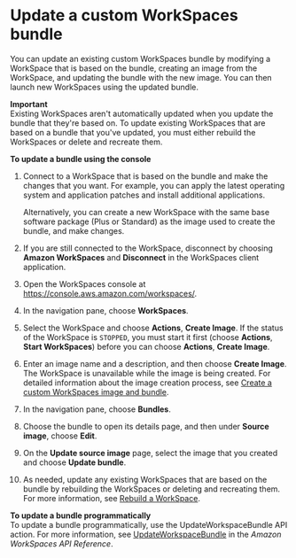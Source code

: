 # Update a custom WorkSpaces bundle<a name="update-custom-bundle"></a>

You can update an existing custom WorkSpaces bundle by modifying a WorkSpace that is based on the bundle, creating an image from the WorkSpace, and updating the bundle with the new image\. You can then launch new WorkSpaces using the updated bundle\.

**Important**  
Existing WorkSpaces aren't automatically updated when you update the bundle that they're based on\. To update existing WorkSpaces that are based on a bundle that you've updated, you must either rebuild the WorkSpaces or delete and recreate them\.

**To update a bundle using the console**

1. Connect to a WorkSpace that is based on the bundle and make the changes that you want\. For example, you can apply the latest operating system and application patches and install additional applications\.

   Alternatively, you can create a new WorkSpace with the same base software package \(Plus or Standard\) as the image used to create the bundle, and make changes\.

1. If you are still connected to the WorkSpace, disconnect by choosing **Amazon WorkSpaces** and **Disconnect** in the WorkSpaces client application\.

1. Open the WorkSpaces console at [https://console\.aws\.amazon\.com/workspaces/](https://console.aws.amazon.com/workspaces/)\.

1. In the navigation pane, choose **WorkSpaces**\.

1. Select the WorkSpace and choose **Actions**, **Create Image**\. If the status of the WorkSpace is `STOPPED`, you must start it first \(choose **Actions**, **Start WorkSpaces**\) before you can choose **Actions**, **Create Image**\.

1. Enter an image name and a description, and then choose **Create Image**\. The WorkSpace is unavailable while the image is being created\. For detailed information about the image creation process, see [Create a custom WorkSpaces image and bundle](create-custom-bundle.md)\.

1. In the navigation pane, choose **Bundles**\.

1. Choose the bundle to open its details page, and then under **Source image**, choose **Edit**\.

1. On the **Update source image** page, select the image that you created and choose **Update bundle**\.

1. As needed, update any existing WorkSpaces that are based on the bundle by rebuilding the WorkSpaces or deleting and recreating them\. For more information, see [Rebuild a WorkSpace](rebuild-workspace.md)\.

**To update a bundle programmatically**  
To update a bundle programmatically, use the UpdateWorkspaceBundle API action\. For more information, see [ UpdateWorkspaceBundle](https://docs.aws.amazon.com/workspaces/latest/api/API_UpdateWorkspaceBundle.html) in the *Amazon WorkSpaces API Reference*\.